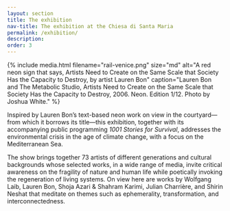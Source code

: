 ```yaml
---
layout: section
title: The exhibition
nav-title: The exhibition at the Chiesa di Santa Maria
permalink: /exhibition/
description:
order: 3
---
```


{% include media.html filename="rail-venice.png" size="md" alt="A red neon sign that says, Artists Need to Create on the Same Scale that Society Has the Capacity to Destroy, by artist Lauren Bon" caption="Lauren Bon and The Metabolic Studio, Artists Need to Create on the Same Scale that Society Has the Capacity to Destroy, 2006. Neon. Edition 1/12. Photo by Joshua White." %}

<div class="margin-bottom-3 lead font-sans-lg tablet:font-sans-xl measure-4 text-light">Inspired by Lauren Bon’s text-based neon work on view in the courtyard—from which it borrows its title—this exhibition, together with its accompanying public programming <em>1001 Stories for Survival</em>, addresses the environmental crisis in the age of climate change, with a focus on the Mediterranean Sea.</div>

The show brings together 73 artists of different generations and cultural backgrounds whose selected works, in a wide range of media, invite critical awareness on the fragility of nature and human life while poetically invoking the regeneration of living systems. On view here are works by Wolfgang Laib, Lauren Bon, Shoja Azari & Shahram Karimi, Julian Charrière, and Shirin Neshat that meditate on themes such as ephemerality, transformation, and interconnectedness.
